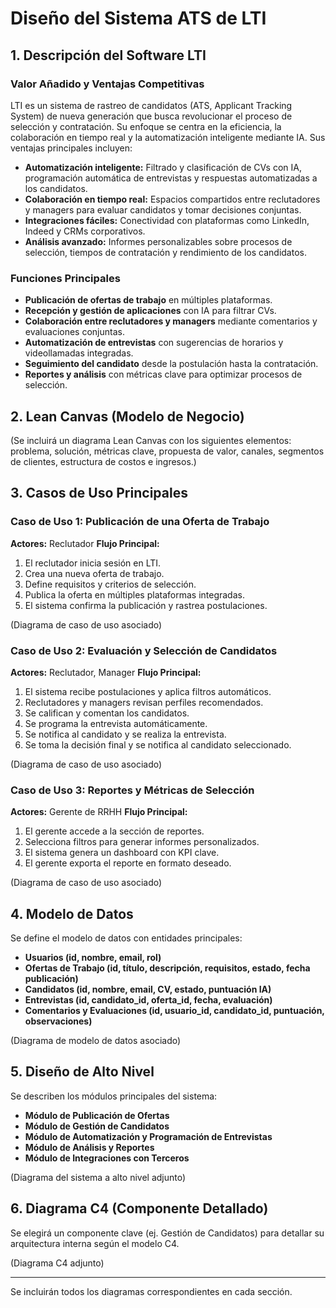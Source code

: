 # Diseño del Sistema ATS de LTI

## 1. Descripción del Software LTI

### Valor Añadido y Ventajas Competitivas
LTI es un sistema de rastreo de candidatos (ATS, Applicant Tracking System) de nueva generación que busca revolucionar el proceso de selección y contratación. Su enfoque se centra en la eficiencia, la colaboración en tiempo real y la automatización inteligente mediante IA. Sus ventajas principales incluyen:
- **Automatización inteligente:** Filtrado y clasificación de CVs con IA, programación automática de entrevistas y respuestas automatizadas a los candidatos.
- **Colaboración en tiempo real:** Espacios compartidos entre reclutadores y managers para evaluar candidatos y tomar decisiones conjuntas.
- **Integraciones fáciles:** Conectividad con plataformas como LinkedIn, Indeed y CRMs corporativos.
- **Análisis avanzado:** Informes personalizables sobre procesos de selección, tiempos de contratación y rendimiento de los candidatos.

### Funciones Principales
- **Publicación de ofertas de trabajo** en múltiples plataformas.
- **Recepción y gestión de aplicaciones** con IA para filtrar CVs.
- **Colaboración entre reclutadores y managers** mediante comentarios y evaluaciones conjuntas.
- **Automatización de entrevistas** con sugerencias de horarios y videollamadas integradas.
- **Seguimiento del candidato** desde la postulación hasta la contratación.
- **Reportes y análisis** con métricas clave para optimizar procesos de selección.

## 2. Lean Canvas (Modelo de Negocio)
(Se incluirá un diagrama Lean Canvas con los siguientes elementos: problema, solución, métricas clave, propuesta de valor, canales, segmentos de clientes, estructura de costos e ingresos.)

## 3. Casos de Uso Principales

### Caso de Uso 1: Publicación de una Oferta de Trabajo
**Actores:** Reclutador
**Flujo Principal:**
1. El reclutador inicia sesión en LTI.
2. Crea una nueva oferta de trabajo.
3. Define requisitos y criterios de selección.
4. Publica la oferta en múltiples plataformas integradas.
5. El sistema confirma la publicación y rastrea postulaciones.

(Diagrama de caso de uso asociado)

### Caso de Uso 2: Evaluación y Selección de Candidatos
**Actores:** Reclutador, Manager
**Flujo Principal:**
1. El sistema recibe postulaciones y aplica filtros automáticos.
2. Reclutadores y managers revisan perfiles recomendados.
3. Se califican y comentan los candidatos.
4. Se programa la entrevista automáticamente.
5. Se notifica al candidato y se realiza la entrevista.
6. Se toma la decisión final y se notifica al candidato seleccionado.

(Diagrama de caso de uso asociado)

### Caso de Uso 3: Reportes y Métricas de Selección
**Actores:** Gerente de RRHH
**Flujo Principal:**
1. El gerente accede a la sección de reportes.
2. Selecciona filtros para generar informes personalizados.
3. El sistema genera un dashboard con KPI clave.
4. El gerente exporta el reporte en formato deseado.

(Diagrama de caso de uso asociado)

## 4. Modelo de Datos
Se define el modelo de datos con entidades principales:

- **Usuarios (id, nombre, email, rol)**
- **Ofertas de Trabajo (id, título, descripción, requisitos, estado, fecha publicación)**
- **Candidatos (id, nombre, email, CV, estado, puntuación IA)**
- **Entrevistas (id, candidato_id, oferta_id, fecha, evaluación)**
- **Comentarios y Evaluaciones (id, usuario_id, candidato_id, puntuación, observaciones)**

(Diagrama de modelo de datos asociado)

## 5. Diseño de Alto Nivel
Se describen los módulos principales del sistema:
- **Módulo de Publicación de Ofertas**
- **Módulo de Gestión de Candidatos**
- **Módulo de Automatización y Programación de Entrevistas**
- **Módulo de Análisis y Reportes**
- **Módulo de Integraciones con Terceros**

(Diagrama del sistema a alto nivel adjunto)

## 6. Diagrama C4 (Componente Detallado)
Se elegirá un componente clave (ej. Gestión de Candidatos) para detallar su arquitectura interna según el modelo C4.

(Diagrama C4 adjunto)

---

Se incluirán todos los diagramas correspondientes en cada sección.

